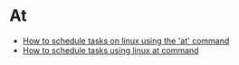 # At
- [How to schedule tasks on linux using the 'at' command](./linux-unix/administrations/at/how-to-schedule-tasks-on-linux-using-the-at-command.md)
- [How to schedule tasks using linux at command](./linux-unix/administrations/at/how-to-schedule-tasks-using-linux-at-command.md)
